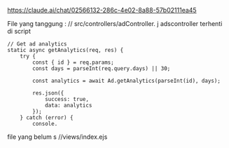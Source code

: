 https://claude.ai/chat/02566132-286c-4e02-8a88-57b02111ea45


File yang tanggung : 
// src/controllers/adController.
j
adscontroller terhenti di script

    // Get ad analytics
    static async getAnalytics(req, res) {
        try {
            const { id } = req.params;
            const days = parseInt(req.query.days) || 30;
            
            const analytics = await Ad.getAnalytics(parseInt(id), days);
            
            res.json({
                success: true,
                data: analytics
            });
        } catch (error) {
            console.
			
			
			
file yang belum
s
//views/index.ejs

